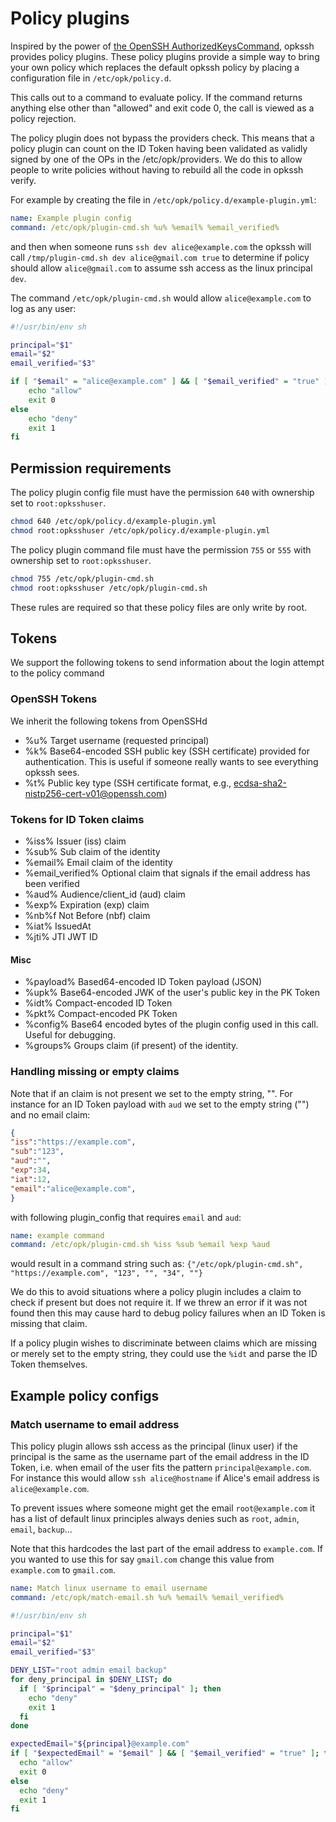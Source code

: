 # Policy plugins

Inspired by the power of [the OpenSSH AuthorizedKeysCommand](https://man.openbsd.org/sshd_config.5#AuthorizedKeysCommand), opkssh provides policy plugins.
These policy plugins provide a simple way to bring your own policy which replaces the default opkssh policy by placing a configuration file in `/etc/opk/policy.d`.

This calls out to a command to evaluate policy. If the command returns anything else other than "allowed" and exit code 0, the call is viewed as a policy rejection.

The policy plugin does not bypass the providers check. This means that a policy plugin can count on the ID Token having been validated as validly signed by one of the OPs in the /etc/opk/providers. We do this to allow people to write policies without having to rebuild all the code in opkssh verify.

For example by creating the file in `/etc/opk/policy.d/example-plugin.yml`:

```yml
name: Example plugin config
command: /etc/opk/plugin-cmd.sh %u% %email% %email_verified%
```

and then when someone runs `ssh dev alice@example.com` the opkssh will call `/tmp/plugin-cmd.sh dev alice@gmail.com true` to determine if policy should allow `alice@gmail.com` to assume ssh access as the linux principal `dev`.

The command `/etc/opk/plugin-cmd.sh` would allow `alice@example.com` to log as any user:

```bash
#!/usr/bin/env sh

principal="$1"
email="$2"
email_verified="$3"

if [ "$email" = "alice@example.com" ] && [ "$email_verified" = "true" ]; then
    echo "allow"
    exit 0
else 
    echo "deny"
    exit 1
fi
```

## Permission requirements

The policy plugin config file must have the permission `640` with ownership set to `root:opksshuser`.

```bash
chmod 640 /etc/opk/policy.d/example-plugin.yml
chmod root:opksshuser /etc/opk/policy.d/example-plugin.yml
```

The policy plugin command file must have the permission `755` or `555` with ownership set to `root:opksshuser`.

```bash
chmod 755 /etc/opk/plugin-cmd.sh
chmod root:opksshuser /etc/opk/plugin-cmd.sh
```

These rules are required so that these policy files are only write by root.

## Tokens

We support the following tokens to send information about the login attempt to the policy command

### OpenSSH Tokens

We inherit the following tokens from OpenSSHd

- %u% Target username (requested principal)
- %k% Base64-encoded SSH public key (SSH certificate) provided for authentication. This is useful if someone really wants to see everything opkssh sees.
- %t% Public key type (SSH certificate format, e.g., [ecdsa-sha2-nistp256-cert-v01@openssh.com](mailto:ecdsa-sha2-nistp256-cert-v01@openssh.com))

### Tokens for ID Token claims

- %iss% Issuer (iss) claim
- %sub% Sub claim of the identity
- %email% Email claim of the identity
- %email_verified% Optional claim that signals if the email address has been verified
- %aud% Audience/client_id (aud) claim
- %exp% Expiration (exp) claim
- %nb%f Not Before (nbf) claim
- %iat% IssuedAt
- %jti% JTI JWT ID

#### Misc

- %payload% Based64-encoded ID Token payload (JSON)
- %upk% Base64-encoded JWK of the user's public key in the PK Token
- %idt% Compact-encoded ID Token
- %pkt% Compact-encoded PK Token
- %config% Base64 encoded bytes of the plugin config used in this call. Useful for debugging.
- %groups% Groups claim (if present) of the identity.

### Handling missing or empty claims

Note that if an claim is not present we set to the empty string, "". For instance for an ID Token payload with `aud` we set to the empty string ("") and no email claim:

```json
{
"iss":"https://example.com",
"sub":"123",
"aud":"",
"exp":34,
"iat":12,
"email":"alice@example.com",
}
```

with following plugin_config that requires `email` and `aud`:

```yml
name: example command
command: /etc/opk/plugin-cmd.sh %iss %sub %email %exp %aud
```

would result in a command string such as: `{"/etc/opk/plugin-cmd.sh", "https://example.com", "123", "", "34", ""}`

We do this to avoid situations where a policy plugin includes a claim to check if present but does not require it. If we threw an error if it was not found then this may cause hard to debug policy failures when an ID Token is missing that claim.

If a policy plugin wishes to discriminate between claims which are missing or merely set to the empty string, they could use the `%idt` and parse the ID Token themselves.

## Example policy configs

### Match username to email address

This policy plugin allows ssh access as the principal (linux user) if the principal is the same as the username part of the email address in the ID Token, i.e. when email of the user fits the pattern `principal@example.com`.  For instance this would allow `ssh alice@hostname` if Alice's email address is `alice@example.com`.

To prevent issues where someone might get the email `root@example.com` it has a list of default linux principles always denies such as `root`, `admin`, `email`, `backup`...

Note that this hardcodes the last part of the email address to `example.com`. If you wanted to use this for say `gmail.com` change this value from `example.com` to `gmail.com`.

```yml
name: Match linux username to email username
command: /etc/opk/match-email.sh %u% %email% %email_verified%
```

```bash
#!/usr/bin/env sh

principal="$1"
email="$2"
email_verified="$3"

DENY_LIST="root admin email backup"
for deny_principal in $DENY_LIST; do
  if [ "$principal" = "$deny_principal" ]; then
    echo "deny"
    exit 1
  fi
done

expectedEmail="${principal}@example.com"
if [ "$expectedEmail" = "$email" ] && [ "$email_verified" = "true" ]; then
  echo "allow"
  exit 0
else
  echo "deny"
  exit 1
fi
```
